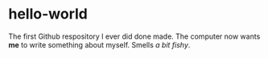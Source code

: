 # hello-world
The first Github respository I ever did done made.
The computer now wants **me** to write something about myself. Smells *a bit fishy*.
